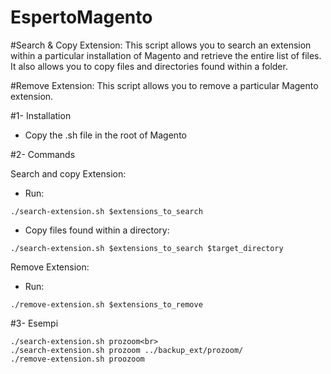 # EspertoMagento

#Search & Copy Extension:
This script allows you to search an extension within a particular installation of Magento and retrieve the entire list of files. It also allows you to copy files and directories found within a folder.

#Remove Extension:
This script allows you to remove a particular Magento extension.

#1- Installation
- Copy the .sh file in the root of Magento
 
#2- Commands

Search and copy Extension:
- Run:
```
./search-extension.sh $extensions_to_search
```
- Copy files found within a directory:
```
./search-extension.sh $extensions_to_search $target_directory
```

Remove Extension:

- Run:
```
./remove-extension.sh $extensions_to_remove
```

#3- Esempi
```
./search-extension.sh prozoom<br>
./search-extension.sh prozoom ../backup_ext/prozoom/
./remove-extension.sh proozoom
```

